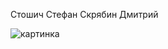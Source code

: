 Стошич Стефан
Скрябин Дмитрий 

![картинка](https://pp.userapi.com/c831409/v831409471/12e93/1OuUc_Etsog.jpg)
